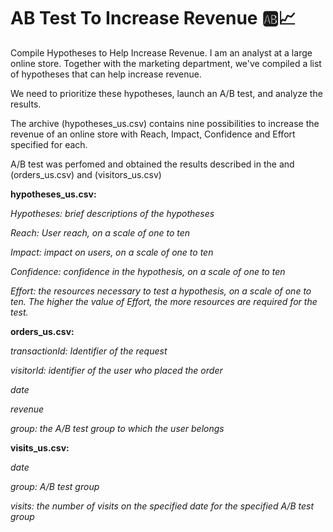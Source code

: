 # AB Test To Increase Revenue 🆎📈

Compile Hypotheses to Help Increase Revenue.
I am an analyst at a large online store. Together with the marketing department, we've compiled a list of hypotheses that can help increase revenue.

We need to prioritize these hypotheses, launch an A/B test, and analyze the results.

The archive (hypotheses_us.csv) contains nine possibilities to increase the revenue of an online store with Reach, Impact, Confidence and Effort specified for each.

A/B test was perfomed and obtained the results described in the and (orders_us.csv) and (visitors_us.csv)

**hypotheses_us.csv:**

*Hypotheses: brief descriptions of the hypotheses*

*Reach: User reach, on a scale of one to ten*

*Impact: impact on users, on a scale of one to ten*

*Confidence: confidence in the hypothesis, on a scale of one to ten*

*Effort: the resources necessary to test a hypothesis, on a scale of one to ten. The higher the value of Effort, the more resources are required for the test.*

**orders_us.csv:**

*transactionId: Identifier of the request*

*visitorId: identifier of the user who placed the order*

*date*

*revenue*

*group: the A/B test group to which the user belongs*

**visits_us.csv:**

*date*

*group: A/B test group*

*visits: the number of visits on the specified date for the specified A/B test group*
